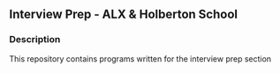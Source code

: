 ## Interview Prep - ALX & Holberton School

### Description
This repository contains programs written for the interview prep section
